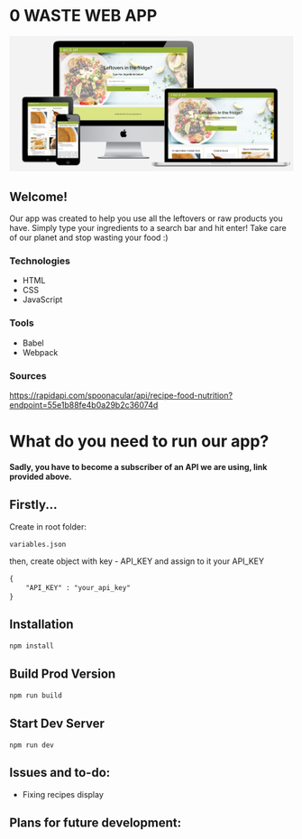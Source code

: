 # 0 WASTE WEB APP

![Screenshot](mockup.png)

## Welcome!
Our app was created to help you use all the leftovers or raw products you have. Simply type your ingredients to a search bar and hit enter! Take care of our planet and stop wasting your food :) 

### Technologies
* HTML
* CSS
* JavaScript

### Tools
* Babel
* Webpack

### Sources
https://rapidapi.com/spoonacular/api/recipe-food-nutrition?endpoint=55e1b88fe4b0a29b2c36074d

# What do you need to run our app?

#### Sadly, you have to become a subscriber of an API we are using, link provided above.

## Firstly... 
Create in root folder:
```
variables.json
```
then, create object with key - API_KEY and assign to it your API_KEY

```
{
    "API_KEY" : "your_api_key" 
}
```
## Installation

```
npm install
```

## Build Prod Version

```
npm run build
```

## Start Dev Server

```
npm run dev
```

## Issues and to-do:
* Fixing recipes display
## Plans for future development: